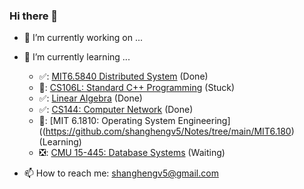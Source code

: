 ### Hi there 👋

- 🔭 I’m currently working on ...
- 🌱 I’m currently learning ...
  - ✅: [MIT6.5840 Distributed System](https://github.com/shanghengv5/6.5840Lab) (Done)
  - 📖: [CS106L: Standard C++ Programming](https://github.com/shanghengv5/Notes/tree/main/CS106L-Standard-C-Programming) (Stuck)
  - ✅: [Linear Algebra](https://www.youtube.com/watch?v=fNk_zzaMoSs&list=PLZHQObOWTQDPD3MizzM2xVFitgF8hE_ab) (Done)
  - ✅: [CS144: Computer Network](https://github.com/shanghengv5/Notes/tree/main/CS144) (Done)
  - 📖: [MIT 6.1810: Operating System Engineering]((https://github.com/shanghengv5/Notes/tree/main/MIT6.180) (Learning)
  - ❎: [CMU 15-445: Database Systems]() (Waiting)

- 📫 How to reach me: shanghengv5@gmail.com


